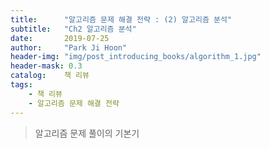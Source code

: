 ```yaml
---
title:      "알고리즘 문제 해결 전략 : (2) 알고리즘 분석"
subtitle:   "Ch2 알고리즘 분석"
date:       2019-07-25
author:     "Park Ji Hoon"
header-img: "img/post_introducing_books/algorithm_1.jpg"
header-mask: 0.3
catalog:    책 리뷰
tags:
    - 책 리뷰
    - 알고리즘 문제 해결 전략
---
```

> 알고리즘 문제 풀이의 기본기
